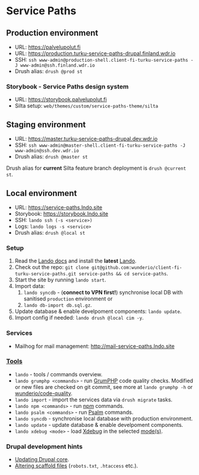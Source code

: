 # Service Paths

## Production environment

- URL: <https://palvelupolut.fi>
- URL: <https://production.turku-service-paths-drupal.finland.wdr.io>
- SSH: `ssh www-admin@production-shell.client-fi-turku-service-paths -J www-admin@ssh.finland.wdr.io`
- Drush alias: `drush @prod st`

### Storybook - Service Paths design system

- URL: <https://storybook.palvelupolut.fi>
- Silta setup: `web/themes/custom/service-paths-theme/silta`

## Staging environment

- URL: <https://master.turku-service-paths-drupal.dev.wdr.io>
- SSH: `ssh www-admin@master-shell.client-fi-turku-service-paths -J www-admin@ssh.dev.wdr.io`
- Drush alias: `drush @master st`

Drush alias for **current** Silta feature branch deployment is `drush @current st`.

## Local environment

- URL: <https://service-paths.lndo.site>
- Storybook: <https://storybook.lndo.site>
- SSH: `lando ssh (-s <service>)`
- Logs: `lando logs -s <service>`
- Drush alias: `drush @local st`

### Setup

1. Read the [Lando docs](https://docs.lando.dev/) and install the **latest** [Lando](https://github.com/lando/lando/releases).
2. Check out the repo: `git clone git@github.com:wunderio/client-fi-turku-service-paths.git service-paths && cd service-paths`.
3. Start the site by running `lando start`.
4. Import data:
   1. `lando syncdb` - (**connect to VPN first!**) synchronise local DB with sanitised `production` environment or
   2. `lando db-import db.sql.gz`.
5. Update database & enable develpoment components: `lando update`.
6. Import config if needed: `lando drush @local cim -y`.

### Services

- Mailhog for mail management: <http://mail-service-paths.lndo.site>

### [Tools](https://docs.lando.dev/core/v3/tooling.html)

- `lando` - tools / commands overview.
- `lando grumphp <commands>` - run [GrumPHP](https://github.com/phpro/grumphp) code quality checks. Modified or new files are checked on git commit, see more at `lando grumphp -h` or [wunderio/code-quality](https://github.com/wunderio/code-quality).
- `lando import` - import the services data via `drush migrate` tasks.
- `lando npm <commands>` - run [npm](https://www.npmjs.com/) commands.
- `lando psalm <commands>` - run [Psalm](https://psalm.dev/) commands.
- `lando syncdb` - synchronise local database with production environment.
- `lando update` - update database & enable develpoment components.
- `lando xdebug <mode>` - load [Xdebug](https://xdebug.org/) in the selected [mode(s)](https://xdebug.org/docs/all_settings#mode).

### Drupal development hints

- [Updating Drupal core](https://www.drupal.org/docs/8/update/update-core-via-composer).
- [Altering scaffold files](https://www.drupal.org/docs/develop/using-composer/using-drupals-composer-scaffold#toc_4) (`robots.txt`, `.htaccess` etc.).

